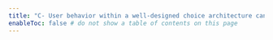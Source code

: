 ```yaml
---
title: "C- User behavior within a well-designed choice architecture can be a signal of preferences"
enableToc: false # do not show a table of contents on this page
---
```



